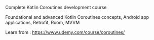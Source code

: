 Complete Kotlin Coroutines development course

Foundational and advanced Kotlin Coroutines concepts, Android app applications, Retrofit, Room, MVVM

Learn from : https://www.udemy.com/course/coroutines/
